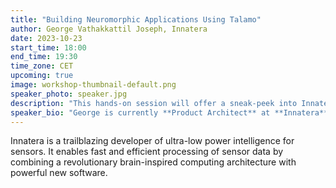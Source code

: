 ```yaml
---
title: "Building Neuromorphic Applications Using Talamo"
author: George Vathakkattil Joseph, Innatera
date: 2023-10-23
start_time: 18:00 
end_time: 19:30
time_zone: CET
upcoming: true
image: workshop-thumbnail-default.png
speaker_photo: speaker.jpg
description: "This hands-on session will offer a sneak-peek into Innatera’s technology stack allowing application development from scratch and deploying it on mixed-signal neuromorphic hardware."
speaker_bio: "George is currently **Product Architect** at **Innatera**. He completed his Ph.D. from the **Dynamical systems and risk lab**, **University College Dublin**, focusing on continuous-time non- von Neumann computing paradigms. Prior to that, as an engineering physics graduate, he worked on classical approximations of quantum effects in photonics. At Innatera, he helps define the software and hardware architecture for Innatera’s product vision. His other interests span across compilers, music theory, and long-distance cycling. He believes that the best bet for embedded AI in real applications is through neuromorphic computing. His day-to-day revolves around finding balance - where do real signals stop and spikes begin, where do developers stop and compilers begin, where does work stop and life begin? "
---
```


Innatera is a trailblazing developer of ultra-low power intelligence for sensors. It enables fast and efficient processing of sensor data by combining a revolutionary brain-inspired computing architecture with powerful new software. 
  

